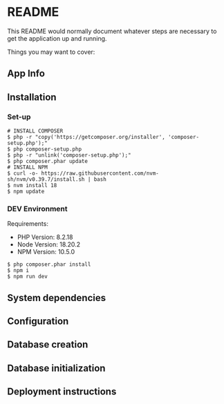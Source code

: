# README

This README would normally document whatever steps are necessary to get the
application up and running.

Things you may want to cover:

## App Info

## Installation

### Set-up

```shell
# INSTALL COMPOSER
$ php -r "copy('https://getcomposer.org/installer', 'composer-setup.php');"
$ php composer-setup.php
$ php -r "unlink('composer-setup.php');"
$ php composer.phar update
# INSTALL NPM
$ curl -o- https://raw.githubusercontent.com/nvm-sh/nvm/v0.39.7/install.sh | bash
$ nvm install 18
$ npm update
```

### DEV Environment

Requirements:
* PHP Version: 8.2.18
* Node Version: 18.20.2
* NPM Version: 10.5.0

```shell
$ php composer.phar install
$ npm i
$ npm run dev
```

## System dependencies

## Configuration

## Database creation

## Database initialization

## Deployment instructions

